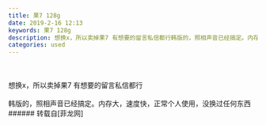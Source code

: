 ```yaml
---
title: 果7 128g
date: 2019-2-16 12:13
keywords: 果7 128g
description: 想换x，所以卖掉果7 有想要的留言私信都行韩版的，照相声音已经搞定。内存大，速度快，正常个人使用，没换过任何东西
categories: used
---
```

<td class="t_f" id="postmessage_3035597">

<br/>
<br/>
想换x，所以卖掉果7 有想要的留言私信都行<br/>
<br/>
韩版的，照相声音已经搞定。内存大，速度快，正常个人使用，没换过任何东西<br/>
</td>
###### 转载自[菲龙网]